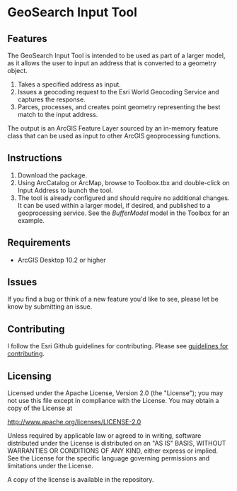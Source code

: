 # GeoSearch Input Tool

## Features

The GeoSearch Input Tool is intended to be used as part of a larger model, as it allows the user to input an address that is converted to a geometry object.

1. Takes a specified address as input.
2. Issues a geocoding request to the Esri World Geocoding Service and captures the response.
3. Parces, processes, and creates point geometry representing the best match to the input address. 

The output is an ArcGIS Feature Layer sourced by an in-memory feature class that can be used as input to other ArcGIS geoprocessing functions.

## Instructions

1. Download the package.
2. Using ArcCatalog or ArcMap, browse to Toolbox.tbx and double-click on Input Address to launch the tool.
3. The tool is already configured and should require no additional changes. It can be used within a larger model, if desired, and published to a geoprocessing service. See the *BufferModel* model in the Toolbox for an example.

## Requirements

* ArcGIS Desktop 10.2 or higher

## Issues

If you find a bug or think of a new feature you'd like to see, please let be know by submitting an issue.

## Contributing

I follow the Esri Github guidelines for contributing. Please see [guidelines for contributing](https://github.com/esri/contributing).

## Licensing

Licensed under the Apache License, Version 2.0 (the "License");
you may not use this file except in compliance with the License.
You may obtain a copy of the License at


   http://www.apache.org/licenses/LICENSE-2.0


Unless required by applicable law or agreed to in writing, software
distributed under the License is distributed on an "AS IS" BASIS,
WITHOUT WARRANTIES OR CONDITIONS OF ANY KIND, either express or implied.
See the License for the specific language governing permissions and
limitations under the License.


A copy of the license is available in the repository.
